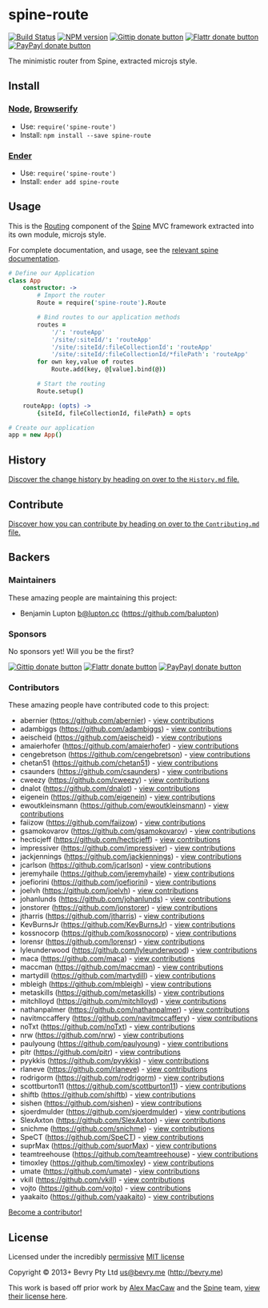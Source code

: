 
<!-- TITLE/ -->

# spine-route

<!-- /TITLE -->


<!-- BADGES/ -->

[![Build Status](http://img.shields.io/travis-ci/bevry/spine-route.png?branch=master)](http://travis-ci.org/bevry/spine-route "Check this project's build status on TravisCI")
[![NPM version](http://badge.fury.io/js/spine-route.png)](https://npmjs.org/package/spine-route "View this project on NPM")
[![Gittip donate button](http://img.shields.io/gittip/bevry.png)](https://www.gittip.com/bevry/ "Donate weekly to this project using Gittip")
[![Flattr donate button](http://img.shields.io/flattr/donate.png?color=yellow)](http://flattr.com/thing/344188/balupton-on-Flattr "Donate monthly to this project using Flattr")
[![PayPayl donate button](http://img.shields.io/paypal/donate.png?color=yellow)](https://www.paypal.com/cgi-bin/webscr?cmd=_s-xclick&hosted_button_id=QB8GQPZAH84N6 "Donate once-off to this project using Paypal")

<!-- /BADGES -->


<!-- DESCRIPTION/ -->

The minimistic router from Spine, extracted microjs style.

<!-- /DESCRIPTION -->


<!-- INSTALL/ -->

## Install

### [Node](http://nodejs.org/), [Browserify](http://browserify.org/)
- Use: `require('spine-route')`
- Install: `npm install --save spine-route`

### [Ender](http://ender.jit.su/)
- Use: `require('spine-route')`
- Install: `ender add spine-route`

<!-- /INSTALL -->


## Usage

This is the [Routing](http://spinejs.com/docs/routing) component of the [Spine](http://spinejs.com/) MVC framework extracted into its own module, microjs style.

For complete documentation, and usage, see the [relevant spine documentation](http://spinejs.com/docs/routing).

``` coffeescript
# Define our Application
class App
	constructor: ->
		# Import the router
		Route = require('spine-route').Route

		# Bind routes to our application methods
		routes =
			'/': 'routeApp'
			'/site/:siteId/': 'routeApp'
			'/site/:siteId/:fileCollectionId': 'routeApp'
			'/site/:siteId/:fileCollectionId/*filePath': 'routeApp'
		for own key,value of routes
			Route.add(key, @[value].bind(@))

		# Start the routing
		Route.setup()

	routeApp: (opts) ->
		{siteId, fileCollectionId, filePath} = opts

# Create our application
app = new App()
```


<!-- HISTORY/ -->

## History
[Discover the change history by heading on over to the `History.md` file.](https://github.com/bevry/spine-route/blob/master/History.md#files)

<!-- /HISTORY -->


<!-- CONTRIBUTE/ -->

## Contribute

[Discover how you can contribute by heading on over to the `Contributing.md` file.](https://github.com/bevry/spine-route/blob/master/Contributing.md#files)

<!-- /CONTRIBUTE -->


<!-- BACKERS/ -->

## Backers

### Maintainers

These amazing people are maintaining this project:

- Benjamin Lupton <b@lupton.cc> (https://github.com/balupton)

### Sponsors

No sponsors yet! Will you be the first?

[![Gittip donate button](http://img.shields.io/gittip/bevry.png)](https://www.gittip.com/bevry/ "Donate weekly to this project using Gittip")
[![Flattr donate button](http://img.shields.io/flattr/donate.png?color=yellow)](http://flattr.com/thing/344188/balupton-on-Flattr "Donate monthly to this project using Flattr")
[![PayPayl donate button](http://img.shields.io/paypal/donate.png?color=yellow)](https://www.paypal.com/cgi-bin/webscr?cmd=_s-xclick&hosted_button_id=QB8GQPZAH84N6 "Donate once-off to this project using Paypal")

### Contributors

These amazing people have contributed code to this project:

- abernier (https://github.com/abernier) - [view contributions](https://github.com/bevry/spine-route/commits?author=abernier)
- adambiggs (https://github.com/adambiggs) - [view contributions](https://github.com/bevry/spine-route/commits?author=adambiggs)
- aeischeid (https://github.com/aeischeid) - [view contributions](https://github.com/bevry/spine-route/commits?author=aeischeid)
- amaierhofer (https://github.com/amaierhofer) - [view contributions](https://github.com/bevry/spine-route/commits?author=amaierhofer)
- cengebretson (https://github.com/cengebretson) - [view contributions](https://github.com/bevry/spine-route/commits?author=cengebretson)
- chetan51 (https://github.com/chetan51) - [view contributions](https://github.com/bevry/spine-route/commits?author=chetan51)
- csaunders (https://github.com/csaunders) - [view contributions](https://github.com/bevry/spine-route/commits?author=csaunders)
- cweezy (https://github.com/cweezy) - [view contributions](https://github.com/bevry/spine-route/commits?author=cweezy)
- dnalot (https://github.com/dnalot) - [view contributions](https://github.com/bevry/spine-route/commits?author=dnalot)
- eigenein (https://github.com/eigenein) - [view contributions](https://github.com/bevry/spine-route/commits?author=eigenein)
- ewoutkleinsmann (https://github.com/ewoutkleinsmann) - [view contributions](https://github.com/bevry/spine-route/commits?author=ewoutkleinsmann)
- faiizow (https://github.com/faiizow) - [view contributions](https://github.com/bevry/spine-route/commits?author=faiizow)
- gsamokovarov (https://github.com/gsamokovarov) - [view contributions](https://github.com/bevry/spine-route/commits?author=gsamokovarov)
- hecticjeff (https://github.com/hecticjeff) - [view contributions](https://github.com/bevry/spine-route/commits?author=hecticjeff)
- impressiver (https://github.com/impressiver) - [view contributions](https://github.com/bevry/spine-route/commits?author=impressiver)
- jackjennings (https://github.com/jackjennings) - [view contributions](https://github.com/bevry/spine-route/commits?author=jackjennings)
- jcarlson (https://github.com/jcarlson) - [view contributions](https://github.com/bevry/spine-route/commits?author=jcarlson)
- jeremyhaile (https://github.com/jeremyhaile) - [view contributions](https://github.com/bevry/spine-route/commits?author=jeremyhaile)
- joefiorini (https://github.com/joefiorini) - [view contributions](https://github.com/bevry/spine-route/commits?author=joefiorini)
- joelvh (https://github.com/joelvh) - [view contributions](https://github.com/bevry/spine-route/commits?author=joelvh)
- johanlunds (https://github.com/johanlunds) - [view contributions](https://github.com/bevry/spine-route/commits?author=johanlunds)
- jonstorer (https://github.com/jonstorer) - [view contributions](https://github.com/bevry/spine-route/commits?author=jonstorer)
- jtharris (https://github.com/jtharris) - [view contributions](https://github.com/bevry/spine-route/commits?author=jtharris)
- KevBurnsJr (https://github.com/KevBurnsJr) - [view contributions](https://github.com/bevry/spine-route/commits?author=KevBurnsJr)
- kossnocorp (https://github.com/kossnocorp) - [view contributions](https://github.com/bevry/spine-route/commits?author=kossnocorp)
- lorensr (https://github.com/lorensr) - [view contributions](https://github.com/bevry/spine-route/commits?author=lorensr)
- lyleunderwood (https://github.com/lyleunderwood) - [view contributions](https://github.com/bevry/spine-route/commits?author=lyleunderwood)
- maca (https://github.com/maca) - [view contributions](https://github.com/bevry/spine-route/commits?author=maca)
- maccman (https://github.com/maccman) - [view contributions](https://github.com/bevry/spine-route/commits?author=maccman)
- martydill (https://github.com/martydill) - [view contributions](https://github.com/bevry/spine-route/commits?author=martydill)
- mbleigh (https://github.com/mbleigh) - [view contributions](https://github.com/bevry/spine-route/commits?author=mbleigh)
- metaskills (https://github.com/metaskills) - [view contributions](https://github.com/bevry/spine-route/commits?author=metaskills)
- mitchlloyd (https://github.com/mitchlloyd) - [view contributions](https://github.com/bevry/spine-route/commits?author=mitchlloyd)
- nathanpalmer (https://github.com/nathanpalmer) - [view contributions](https://github.com/bevry/spine-route/commits?author=nathanpalmer)
- navitmccaffery (https://github.com/navitmccaffery) - [view contributions](https://github.com/bevry/spine-route/commits?author=navitmccaffery)
- noTxt (https://github.com/noTxt) - [view contributions](https://github.com/bevry/spine-route/commits?author=noTxt)
- nrw (https://github.com/nrw) - [view contributions](https://github.com/bevry/spine-route/commits?author=nrw)
- paulyoung (https://github.com/paulyoung) - [view contributions](https://github.com/bevry/spine-route/commits?author=paulyoung)
- pitr (https://github.com/pitr) - [view contributions](https://github.com/bevry/spine-route/commits?author=pitr)
- pyykkis (https://github.com/pyykkis) - [view contributions](https://github.com/bevry/spine-route/commits?author=pyykkis)
- rlaneve (https://github.com/rlaneve) - [view contributions](https://github.com/bevry/spine-route/commits?author=rlaneve)
- rodrigorm (https://github.com/rodrigorm) - [view contributions](https://github.com/bevry/spine-route/commits?author=rodrigorm)
- scottburton11 (https://github.com/scottburton11) - [view contributions](https://github.com/bevry/spine-route/commits?author=scottburton11)
- shiftb (https://github.com/shiftb) - [view contributions](https://github.com/bevry/spine-route/commits?author=shiftb)
- sishen (https://github.com/sishen) - [view contributions](https://github.com/bevry/spine-route/commits?author=sishen)
- sjoerdmulder (https://github.com/sjoerdmulder) - [view contributions](https://github.com/bevry/spine-route/commits?author=sjoerdmulder)
- SlexAxton (https://github.com/SlexAxton) - [view contributions](https://github.com/bevry/spine-route/commits?author=SlexAxton)
- snichme (https://github.com/snichme) - [view contributions](https://github.com/bevry/spine-route/commits?author=snichme)
- SpeCT (https://github.com/SpeCT) - [view contributions](https://github.com/bevry/spine-route/commits?author=SpeCT)
- suprMax (https://github.com/suprMax) - [view contributions](https://github.com/bevry/spine-route/commits?author=suprMax)
- teamtreehouse (https://github.com/teamtreehouse) - [view contributions](https://github.com/bevry/spine-route/commits?author=teamtreehouse)
- timoxley (https://github.com/timoxley) - [view contributions](https://github.com/bevry/spine-route/commits?author=timoxley)
- umate (https://github.com/umate) - [view contributions](https://github.com/bevry/spine-route/commits?author=umate)
- vkill (https://github.com/vkill) - [view contributions](https://github.com/bevry/spine-route/commits?author=vkill)
- vojto (https://github.com/vojto) - [view contributions](https://github.com/bevry/spine-route/commits?author=vojto)
- yaakaito (https://github.com/yaakaito) - [view contributions](https://github.com/bevry/spine-route/commits?author=yaakaito)

[Become a contributor!](https://github.com/bevry/spine-route/blob/master/Contributing.md#files)

<!-- /BACKERS -->


<!-- LICENSE/ -->

## License

Licensed under the incredibly [permissive](http://en.wikipedia.org/wiki/Permissive_free_software_licence) [MIT license](http://creativecommons.org/licenses/MIT/)

Copyright &copy; 2013+ Bevry Pty Ltd <us@bevry.me> (http://bevry.me)

<!-- /LICENSE -->


This work is based off prior work by [Alex MacCaw](http://alexmaccaw.com/) and the [Spine](http://spinejs.com/) team, [view their license here](https://github.com/spine/spine/blob/master/LICENSE).